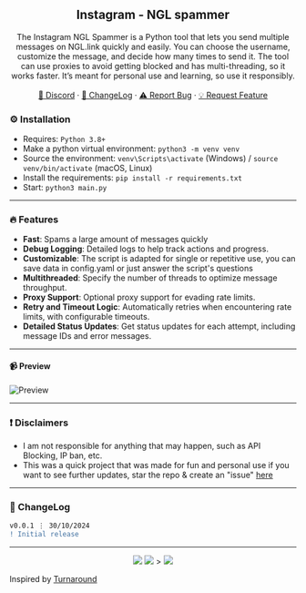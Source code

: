 <div align="center">
 
  <h2 align="center">Instagram - NGL spammer</h2>
  <p align="center">
The Instagram NGL Spammer is a Python tool that lets you send multiple messages on NGL.link quickly and easily. You can choose the username, customize the message, and decide how many times to send it. The tool can use proxies to avoid getting blocked and has multi-threading, so it works faster. It’s meant for personal use and learning, so use it responsibly.
    <br />
    <br />
    <a href="https://discord.cyberious.xyz">💬 Discord</a>
    ·
    <a href="https://github.com/sexfrance/NGL-spammer#-changelog">📜 ChangeLog</a>
    ·
    <a href="https://github.com/sexfrance/NGL-spammer/issues">⚠️ Report Bug</a>
    ·
    <a href="https://github.com//sexfrance/NGL-spammer/issues">💡 Request Feature</a>
  </p>
</div>

### ⚙️ Installation

- Requires: `Python 3.8+`
- Make a python virtual environment: `python3 -m venv venv`
- Source the environment: `venv\Scripts\activate` (Windows) / `source venv/bin/activate` (macOS, Linux)
- Install the requirements: `pip install -r requirements.txt`
- Start: `python3 main.py`

---

### 🔥 Features
- **Fast**: Spams a large amount of messages quickly
- **Debug Logging**: Detailed logs to help track actions and progress.
- **Customizable**: The script is adapted for single or repetitive use, you can save data in config.yaml or just answer the script's questions
- **Multithreaded**: Specify the number of threads to optimize message throughput.
- **Proxy Support**: Optional proxy support for evading rate limits.
- **Retry and Timeout Logic**: Automatically retries when encountering rate limits, with configurable timeouts.
- **Detailed Status Updates**: Get status updates for each attempt, including message IDs and error messages.
---
#### 📹 Preview

![Preview](https://i.imgur.com/YI6RZ5P.gif)

---
### ❗ Disclaimers

- I am not responsible for anything that may happen, such as API Blocking, IP ban, etc.
- This was a quick project that was made for fun and personal use if you want to see further updates, star the repo & create an "issue" [here](https://github.com/sexfrance/NGL-spammer/issues/)

---

### 📜 ChangeLog

```diff
v0.0.1 ⋮ 30/10/2024
! Initial release
```

---

<p align="center">
  <img src="https://img.shields.io/github/license/sexfrance/NGL-spammer.svg?style=for-the-badge&labelColor=black&color=f429ff&logo=IOTA"/>
  <img src="https://img.shields.io/github/stars/sexfrance/NGL-spammer.svg?style=for-the-badge&labelColor=black&color=f429ff&logo=IOTA"/>
>   <img src="https://img.shields.io/github/languages/top/sexfrance/NGL-spammer.svg?style=for-the-badge&labelColor=black&color=f429ff&logo=python"/>
</p>


Inspired by [Turnaround](https://github.com/Body-Alhoha/turnaround)

